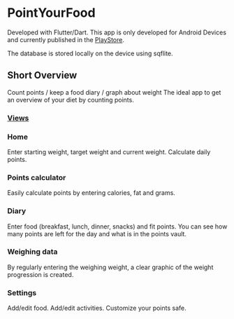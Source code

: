 # PointYourFood

Developed with Flutter/Dart. This app is only developed for Android Devices and currently published in the [PlayStore](https://play.google.com/store/apps/details?id=com.pointyourfood).

The database is stored locally on the device using sqflite.

## Short Overview
Count points / keep a food diary / graph about weight The ideal app to get an overview of your diet by counting points.

### <ins> Views
### Home
Enter starting weight, target weight and current weight. Calculate daily points.

### Points calculator
Easily calculate points by entering calories, fat and grams.

### Diary
Enter food (breakfast, lunch, dinner, snacks) and fit points. You can see how many points are left for the day and what is in the points vault.

### Weighing data
By regularly entering the weighing weight, a clear graphic of the weight progression is created.

### Settings
Add/edit food. Add/edit activities. Customize your points safe.
